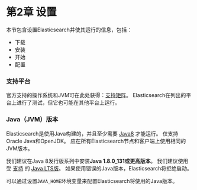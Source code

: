 # 第2章 设置

本节包含设置Elasticsearch并使其运行的信息，包括：

- 下载
- 安装
- 开始
- 配置

### 支持平台

官方支持的操作系统和JVM可在此处获得：[支持矩阵](https://www.elastic.co/cn/support/matrix)。 Elasticsearch在列出的平台上进行了测试，但它也可能在其他平台上运行。

### Java（JVM）版本

Elasticsearch是使用Java构建的，并且至少需要 [Java8](https://www.oracle.com/technetwork/java/javase/downloads/index.html) 才能运行。 仅支持Oracle Java和OpenJDK。 应在所有Elasticsearch节点和客户端上使用相同的JVM版本。

我们建议在Java 8发行版系列中安装**Java 1.8.0_131或更高版本**。 我们建议使用受 [支持](https://www.elastic.co/cn/support/matrix) 的 [Java LTS版](https://www.oracle.com/technetwork/java/java-se-support-roadmap.html)。 如果使用错误的Java版本，Elasticsearch将拒绝启动。

可以通过设置`JAVA_HOME`环境变量来配置Elasticsearch将使用的Java版本。